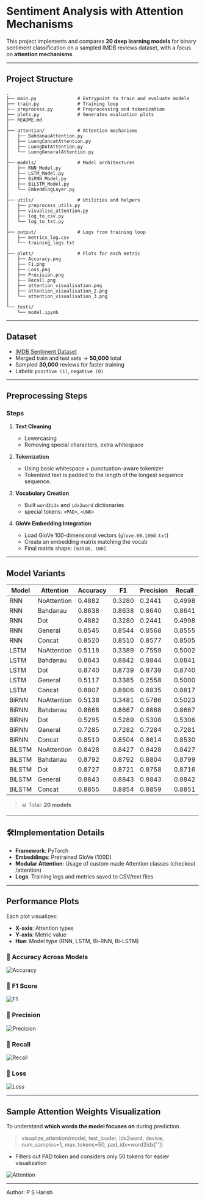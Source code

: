 # Sentiment Analysis with Attention Mechanisms

This project implements and compares **20 deep learning models** for binary sentiment classification on a sampled IMDB reviews dataset, with a focus on **attention mechanisms**.

---

## Project Structure

```
.
├── main.py               # Entrypoint to train and evaluate models
├── train.py              # Training loop
├── preprocess.py         # Preprocessing and tokenization
├── plots.py              # Generates evaluation plots
├── README.md
│
├── attention/            # Attention mechanisms
│   ├── BahdanauAttention.py
│   ├── LuongConcatAttention.py
│   ├── LuongDotAttention.py
│   └── LuongGeneralAttention.py
│
├── models/               # Model architectures
│   ├── RNN_Model.py
│   ├── LSTM_Model.py
│   ├── BiRNN_Model.py
│   ├── BiLSTM_Model.py
│   └── EmbeddingLayer.py
│
├── utils/                # Utilities and helpers
│   ├── preprocess_utils.py
│   ├── visualise_attention.py
│   ├── log_to_csv.py
│   └── log_to_txt.py
│
├── output/               # Logs from training loop
│   ├── metrics_log.csv
│   └── training_logs.txt
│
├── plots/                # Plots for each metric
│   ├── Accuracy.png
│   ├── F1.png
│   ├── Loss.png
│   ├── Precision.png
│   ├── Recall.png
│   ├── attention_visualisation.png
│   ├── attention_visualisation_2.png
│   └── attention_visualisation_3.png
│
└── tests/
    └── model.ipynb
```

---

## Dataset

* [IMDB Sentiment Dataset](https://huggingface.co/datasets/stanfordnlp/imdb)
* Merged train and test sets → **50,000** total
* Sampled **30,000** reviews for faster training
* Labels: `positive (1)`, `negative (0)`

---

## Preprocessing Steps

### Steps

1. **Text Cleaning**

   * Lowercasing
   * Removing special characters, extra whitespace

2. **Tokenization**

   * Using basic whitespace + punctuation-aware tokenizer
   * Tokenized text is padded to the length of the longest sequence sequence.

3. **Vocabulary Creation**

   * Built `word2idx` and `idx2word` dictionaries
   * special tokens: `<PAD>`, `<UNK>`

4. **GloVe Embedding Integration**

   * Load GloVe 100-dimensional vectors (`glove.6B.100d.txt`)
   * Create an embedding matrix matching the vocab
   * Final matrix shape: `[63518, 100]`

---

## Model Variants

| Model  | Attention   | Accuracy | F1     | Precision | Recall | Loss   |
| ------ | ----------- | -------- | ------ | --------- | ------ | ------ |
| RNN    | NoAttention | 0.4882   | 0.3280 | 0.2441    | 0.4998 | 0.6977 |
| RNN    | Bahdanau    | 0.8638   | 0.8638 | 0.8640    | 0.8641 | 0.3240 |
| RNN    | Dot         | 0.4882   | 0.3280 | 0.2441    | 0.4998 | 0.6958 |
| RNN    | General     | 0.8545   | 0.8544 | 0.8568    | 0.8555 | 0.3437 |
| RNN    | Concat      | 0.8520   | 0.8510 | 0.8577    | 0.8505 | 0.3525 |
| LSTM   | NoAttention | 0.5118   | 0.3389 | 0.7559    | 0.5002 | 0.6929 |
| LSTM   | Bahdanau    | 0.8843   | 0.8842 | 0.8844    | 0.8841 | 0.2844 |
| LSTM   | Dot         | 0.8740   | 0.8739 | 0.8739    | 0.8740 | 0.3005 |
| LSTM   | General     | 0.5117   | 0.3385 | 0.2558    | 0.5000 | 0.6928 |
| LSTM   | Concat      | 0.8807   | 0.8806 | 0.8835    | 0.8817 | 0.2897 |
| BiRNN  | NoAttention | 0.5138   | 0.3481 | 0.5786    | 0.5023 | 0.7113 |
| BiRNN  | Bahdanau    | 0.8668   | 0.8667 | 0.8668    | 0.8667 | 0.3130 |
| BiRNN  | Dot         | 0.5295   | 0.5289 | 0.5308    | 0.5306 | 0.6867 |
| BiRNN  | General     | 0.7285   | 0.7282 | 0.7284    | 0.7281 | 0.5630 |
| BiRNN  | Concat      | 0.8510   | 0.8504 | 0.8614    | 0.8530 | 0.3619 |
| BiLSTM | NoAttention | 0.8428   | 0.8427 | 0.8428    | 0.8427 | 0.3746 |
| BiLSTM | Bahdanau    | 0.8792   | 0.8792 | 0.8804    | 0.8799 | 0.3082 |
| BiLSTM | Dot         | 0.8727   | 0.8721 | 0.8758    | 0.8716 | 0.3051 |
| BiLSTM | General     | 0.8843   | 0.8843 | 0.8843    | 0.8842 | 0.3116 |
| BiLSTM | Concat      | 0.8855   | 0.8854 | 0.8859    | 0.8851 | 0.2777 |


> 📊 Total: **20 models**

---

## 🛠Implementation Details

* **Framework**: PyTorch
* **Embeddings**: Pretrained GloVe (100D)
* **Modular Attention**: Usage of custom made Attention classes (checkout /attention)
* **Logs**: Training logs and metrics saved to CSV/text files

---

## Performance Plots

Each plot visualizes:

* **X-axis**: Attention types
* **Y-axis**: Metric value
* **Hue**: Model type (RNN, LSTM, Bi-RNN, Bi-LSTM)

### 🔽 Accuracy Across Models

![Accuracy](plots/Accuracy.png)

### 🔽 F1 Score

![F1](plots/F1.png)

### 🔽 Precision

![Precision](plots/Precision.png)

### 🔽 Recall

![Recall](plots/Recall.png)

### 🔽 Loss

![Loss](plots/Loss.png)

---

## Sample Attention Weights Visualization

To understand **which words the model focuses on** during prediction.

> visualize_attention(model, test_loader, idx2word, device, num_samples=1, max_tokens=50, pad_idx=word2idx['<PAD>'])
- Filters out PAD token and considers only 50 tokens for easier visualization

![Attention](plots/attention_visualisation_2.png)

---

Author: P S Harish


